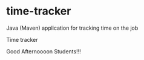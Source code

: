# time-tracker
Java (Maven) application for tracking time on the job

Time tracker

Good Afternoooon Students!!!
